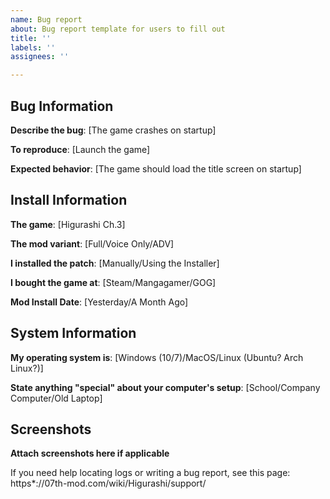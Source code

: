 ```yaml
---
name: Bug report
about: Bug report template for users to fill out
title: ''
labels: ''
assignees: ''

---
```


## Bug Information

**Describe the bug**: [The game crashes on startup]

**To reproduce**: [Launch the game]

**Expected behavior**: [The game should load the title screen on startup]

## Install Information

**The game**: [Higurashi Ch.3]

**The mod variant**: [Full/Voice Only/ADV]

**I installed the patch**: [Manually/Using the Installer]

**I bought the game at**: [Steam/Mangagamer/GOG]

**Mod Install Date**: [Yesterday/A Month Ago]

## System Information

**My operating system is**: [Windows (10/7)/MacOS/Linux (Ubuntu? Arch Linux?)]

**State anything "special" about your computer's setup**: [School/Company Computer/Old Laptop]

## Screenshots

**Attach screenshots here if applicable**

If you need help locating logs or writing a bug report, see this page: https*://07th-mod.com/wiki/Higurashi/support/
